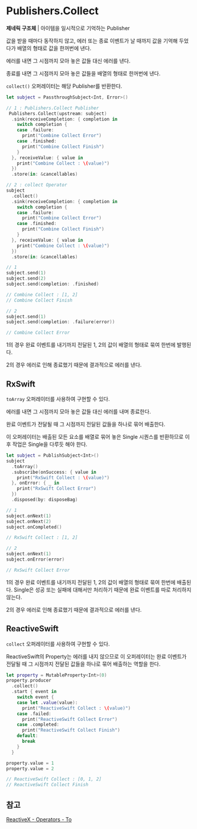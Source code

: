 # Publishers.Collect

**제네릭 구조체** | 아이템을 일시적으로 기억하는 Publisher

값을 받을 때마다 동작하지 않고, 에러 또는 종료 이벤트가 날 때까지 값을 기억해 두었다가 배열의 형태로 값을 한꺼번에 낸다.

에러를 내면 그 시점까지 모아 놓은 값들 대신 에러를 낸다.

종료를 내면 그 시점까지 모아 놓은 값들을 배열의 형태로 한꺼번에 낸다.

`collect()` 오퍼레이터는 해당 Publisher를 반환한다.

```swift
let subject = PassthroughSubject<Int, Error>()

// 1 : Publishers.Collect Publisher
 Publishers.Collect(upstream: subject)
  .sink(receiveCompletion: { completion in
    switch completion {
    case .failure:
      print("Combine Collect Error")
    case .finished:
      print("Combine Collect Finish")
    }
  }, receiveValue: { value in
    print("Combine Collect : \(value)")
  })
  .store(in: &cancellables)

// 2 : collect Operator
subject
  .collect()
  .sink(receiveCompletion: { completion in
    switch completion {
    case .failure:
      print("Combine Collect Error")
    case .finished:
      print("Combine Collect Finish")
    }
  }, receiveValue: { value in
    print("Combine Collect : \(value)")
  })
  .store(in: &cancellables)

// 1
subject.send(1)
subject.send(2)
subject.send(completion: .finished)

// Combine Collect : [1, 2]
// Combine Collect Finish

// 2
subject.send(1)
subject.send(completion: .failure(error))

// Combine Collect Error
```

1의 경우 완료 이벤트를 내기까지 전달된 1, 2의 값이 배열의 형태로 묶여 한번에 발행된다. 

2의 경우 에러로 인해 종료했기 때문에 결과적으로 에러를 낸다.

## RxSwift

`toArray` 오퍼레이터를 사용하여 구현할 수 있다.

에러를 내면 그 시점까지 모아 놓은 값들 대신 에러를 내며 종료한다.

완료 이벤트가 전달될 때 그 시점까지 전달된 값들을 하나로 묶어 배출한다.

이 오퍼레이터는 배출된 모든 요소를 배열로 묶어 놓은 Single 시퀀스를 반환하므로 이후 작업은 Single을 다루듯 해야 한다.

```swift
let subject = PublishSubject<Int>()
subject
  .toArray()
  .subscribe(onSuccess: { value in
    print("RxSwift Collect : \(value)")
  }, onError: { _ in
    print("RxSwift Collect Error")
  })
  .disposed(by: disposeBag)

// 1
subject.onNext(1)
subject.onNext(2)
subject.onCompleted()

// RxSwift Collect : [1, 2]

// 2
subject.onNext(1)
subject.onError(error)

// RxSwift Collect Error
```

1의 경우 완료 이벤트를 내기까지 전달된 1, 2의 값이 배열의 형태로 묶여 한번에 배출된다. Single은 성공 또는 실패에 대해서만 처리하기 때문에 완료 이벤트를 따로 처리하지 않는다.

2의 경우 에러로 인해 종료했기 때문에 결과적으로 에러를 낸다.

## ReactiveSwift

`collect` 오퍼레이터를 사용하여 구현할 수 있다.

ReactiveSwift의 Property는 에러를 내지 않으므로 이 오퍼레이터는 완료 이벤트가 전달될 때 그 시점까지 전달된 값들을 하나로 묶어 배출하는 역할을 한다.

```swift
let property = MutableProperty<Int>(0)
property.producer
  .collect()
  .start { event in
    switch event {
    case let .value(value):
      print("ReactiveSwift Collect : \(value)")
    case .failed:
      print("ReactiveSwift Collect Error")
    case .completed:
      print("ReactiveSwift Collect Finish")
    default:
      break
    }
  }

property.value = 1
property.value = 2

// ReactiveSwift Collect : [0, 1, 2]
// ReactiveSwift Collect Finish
```

## 참고

[ReactiveX - Operators - To](http://reactivex.io/documentation/operators/to.html)